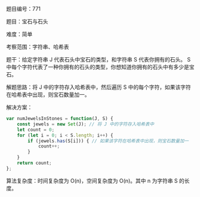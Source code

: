 题目编号：771

题目：宝石与石头

难度：简单

考察范围：字符串、哈希表

题干：给定字符串 J 代表石头中宝石的类型，和字符串 S 代表你拥有的石头。 S 中每个字符代表了一种你拥有的石头的类型，你想知道你拥有的石头中有多少是宝石。

解题思路：将 J 中的字符存入哈希表中，然后遍历 S 中的每个字符，如果该字符在哈希表中出现，则宝石数量加一。

解决方案：

```javascript
var numJewelsInStones = function(J, S) {
    const jewels = new Set(J); // 将 J 中的字符存入哈希表中
    let count = 0;
    for (let i = 0; i < S.length; i++) {
        if (jewels.has(S[i])) { // 如果该字符在哈希表中出现，则宝石数量加一
            count++;
        }
    }
    return count;
};
```

算法复杂度：时间复杂度为 O(n)，空间复杂度为 O(n)。其中 n 为字符串 S 的长度。